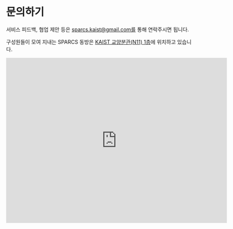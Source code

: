 # 문의하기

서비스 피드백, 협업 제안 등은 sparcs.kaist@gmail.com를 통해 연락주시면 됩니다.

구성원들이 모여 지내는 SPARCS 동방은 [KAIST 교양분관(N11) 1층](https://naver.me/GKvuqcpB)에 위치하고 있습니다.

<iframe src="https://www.google.com/maps/embed?pb=!1m18!1m12!1m3!1d3212.447652135281!2d127.35783487549774!3d36.37415579160039!2m3!1f0!2f0!3f0!3m2!1i1024!2i768!4f13.1!3m3!1m2!1s0x35654bd002a896ad%3A0xd9223d7b4a4e0a52!2zU1BBUkNTIOuPmeuwqQ!5e0!3m2!1sko!2skr!4v1682645690662!5m2!1sko!2skr" width="600" height="450" style="border:0;" allowfullscreen="" loading="lazy" referrerpolicy="no-referrer-when-downgrade"></iframe>
